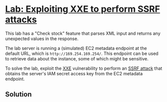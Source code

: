 # [Lab: Exploiting XXE to perform SSRF attacks](https://portswigger.net/web-security/xxe/lab-exploiting-xxe-to-perform-ssrf)

This lab has a "Check stock" feature that parses XML input and returns any unexpected values in the response.

The lab server is running a (simulated) EC2 metadata endpoint at the default URL, which is  `http://169.254.169.254/`. This endpoint can be used to retrieve data about the instance, some of which might be sensitive.

To solve the lab, exploit the  [XXE](https://portswigger.net/web-security/xxe)  vulnerability to perform an  [SSRF attack](https://portswigger.net/web-security/ssrf)  that obtains the server's IAM secret access key from the EC2 metadata endpoint.

## Solution
